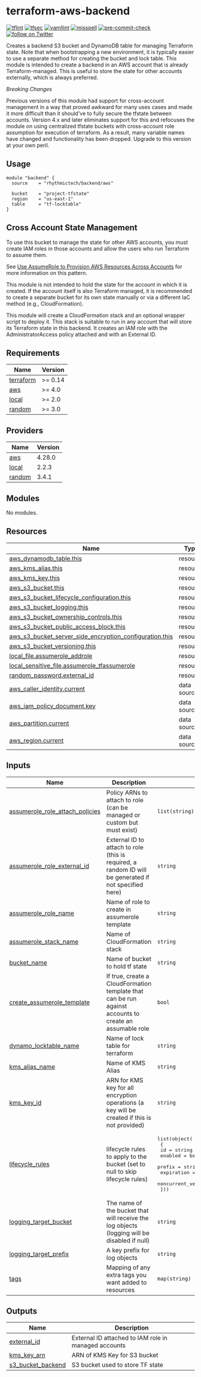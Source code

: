 # terraform-aws-backend

[![tflint](https://github.com/rhythmictech/terraform-aws-backend/workflows/tflint/badge.svg?branch=master&event=push)](https://github.com/rhythmictech/terraform-aws-backend/actions?query=workflow%3Atflint+event%3Apush+branch%3Amaster)
[![tfsec](https://github.com/rhythmictech/terraform-aws-backend/workflows/tfsec/badge.svg?branch=master&event=push)](https://github.com/rhythmictech/terraform-aws-backend/actions?query=workflow%3Atfsec+event%3Apush+branch%3Amaster)
[![yamllint](https://github.com/rhythmictech/terraform-aws-backend/workflows/yamllint/badge.svg?branch=master&event=push)](https://github.com/rhythmictech/terraform-aws-backend/actions?query=workflow%3Ayamllint+event%3Apush+branch%3Amaster)
[![misspell](https://github.com/rhythmictech/terraform-aws-backend/workflows/misspell/badge.svg?branch=master&event=push)](https://github.com/rhythmictech/terraform-aws-backend/actions?query=workflow%3Amisspell+event%3Apush+branch%3Amaster)
[![pre-commit-check](https://github.com/rhythmictech/terraform-aws-backend/workflows/pre-commit-check/badge.svg?branch=master&event=push)](https://github.com/rhythmictech/terraform-aws-backend/actions?query=workflow%3Apre-commit-check+event%3Apush+branch%3Amaster)
<a href="https://twitter.com/intent/follow?screen_name=RhythmicTech"><img src="https://img.shields.io/twitter/follow/RhythmicTech?style=social&logo=twitter" alt="follow on Twitter"></a>

Creates a backend S3 bucket and DynamoDB table for managing Terraform state. Note that when bootstrapping a new environment, it is typically easier to use a separate method for creating the bucket and lock table. This module is intended to create a backend in an AWS account that is already Terraform-managed. This is useful to store the state for other accounts externally, which is always preferred.

*Breaking Changes*

Previous versions of this module had support for cross-account management in a way that proved awkward for many uses cases and made it more difficult than it should've to fully secure the tfstate between accounts. Version 4.x and later eliminates support for this and refocuses the module on using centralized tfstate buckets with cross-account role assumption for execution of terraform. As a result, many variable names have changed and functionality has been dropped. Upgrade to this version at your own peril.

## Usage
```
module "backend" {
  source    = "rhythmictech/backend/aws"
  
  bucket    = "project-tfstate"
  region    = "us-east-1"
  table     = "tf-locktable"
}
```

## Cross Account State Management
To use this bucket to manage the state for other AWS accounts, you must create IAM roles in those accounts and allow the users who run Terraform to assume them.

See [Use AssumeRole to Provision AWS Resources Across Accounts](https://learn.hashicorp.com/tutorials/terraform/aws-assumerole) for more information on this pattern.

This module is not intended to hold the state for the account in which it is created. If the account itself is also Terraform managed, it is recommended to create a separate bucket for its own state manually or via a different IaC method (e.g., CloudFormation). 

This module will create a CloudFormation stack and an optional wrapper script to deploy it. This stack is suitable to run in any account that will store its Terraform state in this backend. It creates an IAM role with the AdministratorAccess policy attached and with an External ID.

<!-- BEGINNING OF PRE-COMMIT-TERRAFORM DOCS HOOK -->
## Requirements

| Name | Version |
|------|---------|
| <a name="requirement_terraform"></a> [terraform](#requirement\_terraform) | >= 0.14 |
| <a name="requirement_aws"></a> [aws](#requirement\_aws) | >= 4.0 |
| <a name="requirement_local"></a> [local](#requirement\_local) | >= 2.0 |
| <a name="requirement_random"></a> [random](#requirement\_random) | >= 3.0 |

## Providers

| Name | Version |
|------|---------|
| <a name="provider_aws"></a> [aws](#provider\_aws) | 4.28.0 |
| <a name="provider_local"></a> [local](#provider\_local) | 2.2.3 |
| <a name="provider_random"></a> [random](#provider\_random) | 3.4.1 |

## Modules

No modules.

## Resources

| Name | Type |
|------|------|
| [aws_dynamodb_table.this](https://registry.terraform.io/providers/hashicorp/aws/latest/docs/resources/dynamodb_table) | resource |
| [aws_kms_alias.this](https://registry.terraform.io/providers/hashicorp/aws/latest/docs/resources/kms_alias) | resource |
| [aws_kms_key.this](https://registry.terraform.io/providers/hashicorp/aws/latest/docs/resources/kms_key) | resource |
| [aws_s3_bucket.this](https://registry.terraform.io/providers/hashicorp/aws/latest/docs/resources/s3_bucket) | resource |
| [aws_s3_bucket_lifecycle_configuration.this](https://registry.terraform.io/providers/hashicorp/aws/latest/docs/resources/s3_bucket_lifecycle_configuration) | resource |
| [aws_s3_bucket_logging.this](https://registry.terraform.io/providers/hashicorp/aws/latest/docs/resources/s3_bucket_logging) | resource |
| [aws_s3_bucket_ownership_controls.this](https://registry.terraform.io/providers/hashicorp/aws/latest/docs/resources/s3_bucket_ownership_controls) | resource |
| [aws_s3_bucket_public_access_block.this](https://registry.terraform.io/providers/hashicorp/aws/latest/docs/resources/s3_bucket_public_access_block) | resource |
| [aws_s3_bucket_server_side_encryption_configuration.this](https://registry.terraform.io/providers/hashicorp/aws/latest/docs/resources/s3_bucket_server_side_encryption_configuration) | resource |
| [aws_s3_bucket_versioning.this](https://registry.terraform.io/providers/hashicorp/aws/latest/docs/resources/s3_bucket_versioning) | resource |
| [local_file.assumerole_addrole](https://registry.terraform.io/providers/hashicorp/local/latest/docs/resources/file) | resource |
| [local_sensitive_file.assumerole_tfassumerole](https://registry.terraform.io/providers/hashicorp/local/latest/docs/resources/sensitive_file) | resource |
| [random_password.external_id](https://registry.terraform.io/providers/hashicorp/random/latest/docs/resources/password) | resource |
| [aws_caller_identity.current](https://registry.terraform.io/providers/hashicorp/aws/latest/docs/data-sources/caller_identity) | data source |
| [aws_iam_policy_document.key](https://registry.terraform.io/providers/hashicorp/aws/latest/docs/data-sources/iam_policy_document) | data source |
| [aws_partition.current](https://registry.terraform.io/providers/hashicorp/aws/latest/docs/data-sources/partition) | data source |
| [aws_region.current](https://registry.terraform.io/providers/hashicorp/aws/latest/docs/data-sources/region) | data source |

## Inputs

| Name | Description | Type | Default | Required |
|------|-------------|------|---------|:--------:|
| <a name="input_assumerole_role_attach_policies"></a> [assumerole\_role\_attach\_policies](#input\_assumerole\_role\_attach\_policies) | Policy ARNs to attach to role (can be managed or custom but must exist) | `list(string)` | <pre>[<br>  "arn:aws:iam::aws:policy/AdministratorAccess"<br>]</pre> | no |
| <a name="input_assumerole_role_external_id"></a> [assumerole\_role\_external\_id](#input\_assumerole\_role\_external\_id) | External ID to attach to role (this is required, a random ID will be generated if not specified here) | `string` | `null` | no |
| <a name="input_assumerole_role_name"></a> [assumerole\_role\_name](#input\_assumerole\_role\_name) | Name of role to create in assumerole template | `string` | `"Terraform"` | no |
| <a name="input_assumerole_stack_name"></a> [assumerole\_stack\_name](#input\_assumerole\_stack\_name) | Name of CloudFormation stack | `string` | `"tf-assumerole"` | no |
| <a name="input_bucket_name"></a> [bucket\_name](#input\_bucket\_name) | Name of bucket to hold tf state | `string` | n/a | yes |
| <a name="input_create_assumerole_template"></a> [create\_assumerole\_template](#input\_create\_assumerole\_template) | If true, create a CloudFormation template that can be run against accounts to create an assumable role | `bool` | `false` | no |
| <a name="input_dynamo_locktable_name"></a> [dynamo\_locktable\_name](#input\_dynamo\_locktable\_name) | Name of lock table for terraform | `string` | `"tf-locktable"` | no |
| <a name="input_kms_alias_name"></a> [kms\_alias\_name](#input\_kms\_alias\_name) | Name of KMS Alias | `string` | `null` | no |
| <a name="input_kms_key_id"></a> [kms\_key\_id](#input\_kms\_key\_id) | ARN for KMS key for all encryption operations (a key will be created if this is not provided) | `string` | `null` | no |
| <a name="input_lifecycle_rules"></a> [lifecycle\_rules](#input\_lifecycle\_rules) | lifecycle rules to apply to the bucket (set to null to skip lifecycle rules) | <pre>list(object(<br>    {<br>      id                            = string<br>      enabled                       = bool<br>      prefix                        = string<br>      expiration                    = number<br>      noncurrent_version_expiration = number<br>  }))</pre> | `null` | no |
| <a name="input_logging_target_bucket"></a> [logging\_target\_bucket](#input\_logging\_target\_bucket) | The name of the bucket that will receive the log objects (logging will be disabled if null) | `string` | `null` | no |
| <a name="input_logging_target_prefix"></a> [logging\_target\_prefix](#input\_logging\_target\_prefix) | A key prefix for log objects | `string` | `null` | no |
| <a name="input_tags"></a> [tags](#input\_tags) | Mapping of any extra tags you want added to resources | `map(string)` | `{}` | no |

## Outputs

| Name | Description |
|------|-------------|
| <a name="output_external_id"></a> [external\_id](#output\_external\_id) | External ID attached to IAM role in managed accounts |
| <a name="output_kms_key_arn"></a> [kms\_key\_arn](#output\_kms\_key\_arn) | ARN of KMS Key for S3 bucket |
| <a name="output_s3_bucket_backend"></a> [s3\_bucket\_backend](#output\_s3\_bucket\_backend) | S3 bucket used to store TF state |
<!-- END OF PRE-COMMIT-TERRAFORM DOCS HOOK -->
